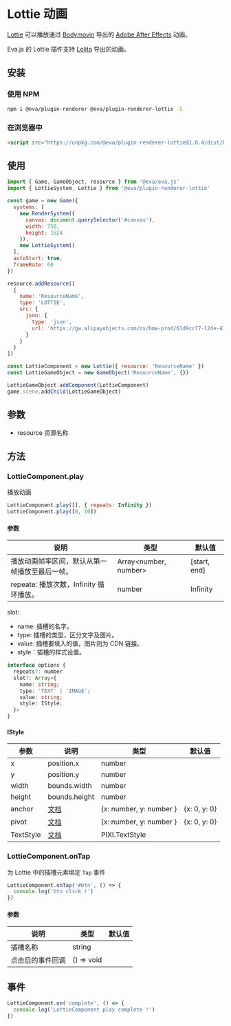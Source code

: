 # Lottie 动画

[Lottie](https://airbnb.design/lottie/) 可以播放通过 [Bodymovin](https://aescripts.com/bodymovin/) 导出的 [Adobe After Effects](https://www.adobe.com/products/aftereffects.html) 动画。

Eva.js 的 Lottie 插件支持 [Lolita](https://design.alipay.com/lolita) 导出的动画。

## 安装

### 使用 NPM
```bash
npm i @eva/plugin-renderer @eva/plugin-renderer-lottie -S
```

### 在浏览器中
```html
<script src="https://unpkg.com/@eva/plugin-renderer-lottie@1.0.4/dist/EVA.plugin.renderer.lottie.min.js"></script>
```

## 使用

```js
import { Game, GameObject, resource } from '@eva/eva.js'
import { LottieSystem, Lottie } from '@eva/plugin-renderer-lottie'

const game = new Game({
  systems: [
    new RenderSystem({
      canvas: document.querySelector('#canvas'),
      width: 750,
      height: 1624
    }),
    new LottieSystem()
  ],
  autoStart: true,
  frameRate: 60
})

resource.addResource([
  {
    name: 'ResourceName',
    type: 'LOTTIE',
    src: {
      json: {
        type: 'json',
        url: 'https://gw.alipayobjects.com/os/bmw-prod/61d9cc77-12de-47a7-b6e5-06c836ce7083.json'
      }
    }
  }
])

const LottieComponent = new Lottie({ resource: 'ResourceName' })
const LottieGameObject = new GameObject('ResourceName', {})

LottieGameObject.addComponent(LottieComponent)
game.scene.addChild(LottieGameObject)
```

## 参数

- resource 资源名称

## 方法

### LottieComponent.play

播放动画

```js
LottieComponent.play([], { repeats: Infinity })
LottieComponent.play([0, 10])
```

#### 参数

| **说明**                                       | **类型**              | **默认值**   |
| ---------------------------------------------- | --------------------- | ------------ |
| 播放动画帧率区间，默认从第一帧播放至最后一帧。 | Array<number, number> | [start, end] |
| repeate: 播放次数，Infinity 循环播放。         | number                | Infinity     |

slot:
- name: 插槽的名字。
- type: 插槽的类型，区分文字及图片。
- value: 插槽要填入的值，图片则为 CDN 链接。
- style：插槽的样式设置。

```typescript
interface options {
  repeats?: number
  slot?: Array<{
    name: string;
    type: 'TEXT' | 'IMAGE';
    value: string;
    style: IStyle;
  }>
}
```

#### IStyle

| **参数**  | **说明**                                                                    | **类型**                | **默认值**   |
| --------- | --------------------------------------------------------------------------- | ----------------------- | ------------ |
| x         | position.x                                                                  | number                  |              |
| y         | position.y                                                                  | number                  |              |
| width     | bounds.width                                                                | number                  |              |
| height    | bounds.height                                                               | number                  |              |
| anchor    | [文档](http://pixijs.download/release/docs/PIXI.AnimatedSprite.html#anchor) | {x: number, y: number } | {x: 0, y: 0} |
| pivot     | [文档](http://pixijs.download/release/docs/PIXI.AnimatedSprite.html#pivot)  | {x: number, y: number } | {x: 0, y: 0} |
| TextStyle | [文档](https://pixijs.io/examples-v4/#/text/text.js)                        | PIXI.TextStyle          |              |

### LottieComponent.onTap

为 Lottie 中的插槽元素绑定 `Tap` 事件

```js
LottieComponent.onTap('#btn', () => {
  console.log('btn click !')
})
```

#### 参数

| **说明**         | **类型**   | **默认值** |
| ---------------- | ---------- | ---------- |
| 插槽名称         | string     |            |
| 点击后的事件回调 | () => void |            |

## 事件

```js
LottieComponent.on('complete', () => {
  console.log('LottieComponent play complete !')
})
```

<br/>
<br/>
<br/>
<br/>
<br/>
